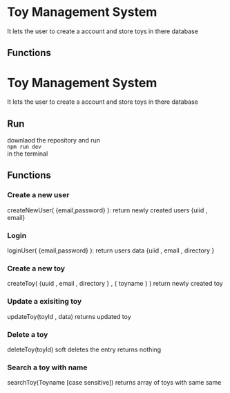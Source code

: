
# Toy Management System

It lets the user to create a account and store toys in there database




## Functions

# Toy Management System

It lets the user to create a account and store toys in there database


## Run 
downlaod the repository and run \
`npm run dev`\
 in the terminal



## Functions

### Create a new user
createNewUser( {email,password} ):
return newly created users {uiid , email}

### Login 
loginUser( {email,password} ):
return users data {uiid , email , directory }

### Create a new toy
createToy( {uuid , email , directory } , { toyname } )
return newly created toy

### Update a exisiting toy
updateToy(toyId , data)
returns updated toy

### Delete a toy
deleteToy(toyId)
soft deletes the entry
returns nothing
  
### Search a toy with name
searchToy(Toyname [case sensitive])
returns array of toys with same same
